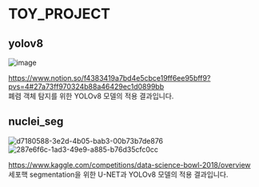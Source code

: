 # TOY_PROJECT

## yolov8
![image](https://user-images.githubusercontent.com/97433735/229972959-c9890a26-cea7-4f55-bb38-05d695d7f82a.png)

https://www.notion.so/f4383419a7bd4e5cbce19ff6ee95bff9?pvs=4#27a73ff970324b88a46429ec1d0899bb     
폐렴 객체 탐지를 위한 YOLOv8 모델의 적용 결과입니다.


## nuclei_seg
![d7180588-3e2d-4b05-bab3-00b73b7de876](https://user-images.githubusercontent.com/97433735/229973411-0fb12593-8b81-4413-8c1b-c22fd5e3ce56.png)
![287e6f6c-1ad3-49e9-a885-b76d35cfc0cc](https://user-images.githubusercontent.com/97433735/229973550-3fcfb87f-28a1-4a5b-8036-154c1d95e059.png)

https://www.kaggle.com/competitions/data-science-bowl-2018/overview     
세포핵 segmentation을 위한 U-NET과 YOLOv8 모델의 적용 결과입니다.
